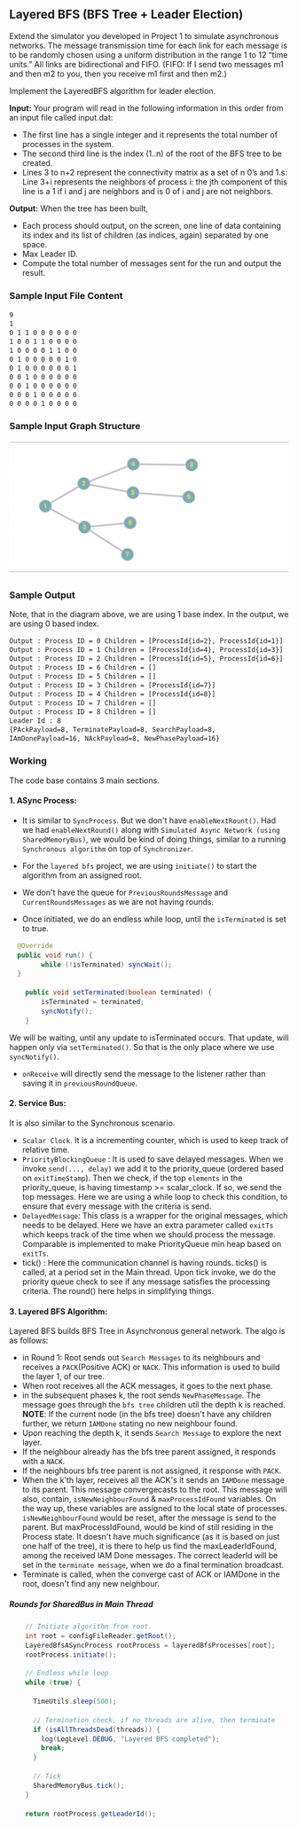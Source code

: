 ## Layered BFS (BFS Tree + Leader Election)

Extend the simulator you developed in Project 1 to simulate asynchronous networks. The message
transmission time for each link for each message is to be randomly chosen using a uniform distribution
in the range 1 to 12 “time units.” All links are bidirectional and FIFO. (FIFO: If I send two messages
m1 and then m2 to you, then you receive m1 first and then m2.)

Implement the LayeredBFS algorithm for leader election. 

**Input:**
Your program will read in the following information in this order from an input file called input.dat:
- The first line has a single integer and it represents the total number of processes in the system.
- The second third line is the index (1..n) of the root of the BFS tree to be created.
- Lines 3 to n+2 represent the connectivity matrix as a set of n 0’s and 1.s: Line 3+i represents the neighbors of process i: the jth component of this line is a 1 if i and j are neighbors and is 0 of i and j are not neighbors.

**Output:** When the tree has been built, 
- Each process should output, on the screen, one line of data containing its index and its list of children (as indices, again) separated by one space.
- Max Leader ID.
- Compute the total number of messages sent for the run and output the result.

### Sample Input File Content
```text
9
1
0 1 1 0 0 0 0 0 0 
1 0 0 1 1 0 0 0 0 
1 0 0 0 0 1 1 0 0 
0 1 0 0 0 0 0 1 0 
0 1 0 0 0 0 0 0 1 
0 0 1 0 0 0 0 0 0 
0 0 1 0 0 0 0 0 0 
0 0 0 1 0 0 0 0 0 
0 0 0 0 1 0 0 0 0
```

### Sample Input Graph Structure
![Graph](/docs/dc-algos-async/imgs/layered_bfs_sample_input.png)

### Sample Output
Note, that in the diagram above, we are using 1 base index. In the output, we are using 0 based index.

```text
Output : Process ID = 0 Children = [ProcessId{id=2}, ProcessId{id=1}]
Output : Process ID = 1 Children = [ProcessId{id=4}, ProcessId{id=3}]
Output : Process ID = 2 Children = [ProcessId{id=5}, ProcessId{id=6}]
Output : Process ID = 6 Children = []
Output : Process ID = 5 Children = []
Output : Process ID = 3 Children = [ProcessId{id=7}]
Output : Process ID = 4 Children = [ProcessId{id=8}]
Output : Process ID = 7 Children = []
Output : Process ID = 8 Children = []
Leader Id : 8
{PAckPayload=8, TerminatePayload=8, SearchPayload=8, IAmDonePayload=16, NAckPayload=8, NewPhasePayload=16}
```



### Working

The code base contains 3 main sections.

#### 1. ASync Process:

- It is similar to `SyncProcess`. But we don't have `enableNextRount()`. 
Had we had `enableNextRound()` along with `Simulated Async Network (using SharedMemoryBus)`, we would be kind of 
doing things, similar to a running `Synchronous algorithm` on top of `Synchronizer`. 

- For the `layered bfs` project, we are using `initiate()` to start the algorithm from an assigned root.
- We don't have the queue for `PreviousRoundsMessage` and `CurrentRoundsMessages` as we are not having rounds.
- Once initiated, we do an endless while loop, until the `isTerminated` is set to true.
```java
  @Override
  public void run() {
        while (!isTerminated) syncWait();
  }

    public void setTerminated(boolean terminated) {
        isTerminated = terminated;
        syncNotify();
    }
```
We will be waiting, until any update to isTerminated occurs. That update, will happen only via `setTerminated()`.
So that is the only place where we use `syncNotify()`.

- `onReceive` will directly send the message to the listener rather than saving it in `previousRoundQueue`.

#### 2. Service Bus:

It is also similar to the Synchronous scenario. 
- `Scalar Clock`. It is a incrementing counter, which is used to keep track of relative time.
- `PriorityBlockingQueue` : It is used to save delayed messages. When we invoke `send(..., delay)` we add
it to the priority_queue (ordered based on `exitTimeStamp`). Then we check, if the top `elements` in the
priority_queue, is having timestamp >= scalar_clock. If so, we send the top messages. Here we are using a while
loop to check this condition, to ensure that every message with the criteria is send.
- `DelayedMessage`: This class is a wrapper for the original messages, which needs to be delayed. Here we have an
extra parameter called `exitTs` which keeps track of the time when we should process the message. Comparable is
implemented to make PriorityQueue min heap based on `exitTs`.
- tick() : Here the communication channel is having rounds. ticks() is called, at a period set in the Main thread.
Upon tick invoke, we do the priority queue check to see if any message satisfies the processing criteria. The round()
here helps in simplifying things.

#### 3. Layered BFS Algorithm:

Layered BFS builds BFS Tree in Asynchronous general network. The algo is as follows:
- in Round 1: Root sends out `Search Messages` to its neighbours and receives a `PACK`(Positive ACK) or `NACK`.
This information is used to build the layer 1, of our tree.
- When root receives all the ACK messages, it goes to the next phase.
- in the subsequent phases k, the root sends `NewPhaseMessage`. The message goes through the `bfs tree` children 
util the depth k is reached. **NOTE**: If the current node (in the bfs tree) doesn't have any children further, we return
`IAMDone` stating no new neighbour found.
- Upon reaching the depth k, it sends `Search Message` to explore the next layer.
- If the neighbour already has the bfs tree parent assigned, it responds with a `NACK`.
- If the neighbours bfs tree parent is not assigned, it response with `PACK`.
- When the k'th layer, receives all the ACK's it sends an `IAMDone` message to its parent. This message 
convergecasts to the root. This message will also, contain, `isNewNeighbourFound` & `maxProcessIdFound` variables.
On the way up, these variables are assigned to the local state of processes. `isNewNeighbourFound` would be reset,
after the message is send to the parent. But maxProcessIdFound, would be kind of still residing in the Process state.
It doesn't have much significance (as it is based on just one half of the tree), it is there to help us 
find the maxLeaderIdFound, among the received IAM Done messages.
The correct leaderId will be set in the `terminate message`, when we do a final termination broadcast.
- Terminate is called, when the converge cast of ACK or IAMDone in the root, doesn't find any new neighbour.

##### Rounds for SharedBus in  Main Thread 

```java
    // Initiate algorithm from root.
    int root = configFileReader.getRoot();
    LayeredBfsASyncProcess rootProcess = layeredBfsProcesses[root];
    rootProcess.initiate();

    // Endless while loop
    while (true) {

      TimeUtils.sleep(500);

      // Termination check, if no threads are alive, then terminate
      if (isAllThreadsDead(threads)) {
        log(LogLevel.DEBUG, "Layered BFS completed");
        break;
      }

      // Tick
      SharedMemoryBus.tick();
    }

    return rootProcess.getLeaderId();
```